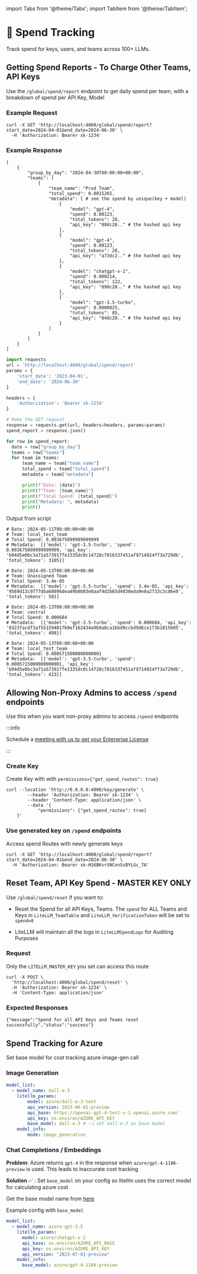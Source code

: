 import Tabs from '@theme/Tabs';
import TabItem from '@theme/TabItem';

# 💸 Spend Tracking

Track spend for keys, users, and teams across 100+ LLMs.

## Getting Spend Reports - To Charge Other Teams, API Keys

Use the `/global/spend/report` endpoint to get daily spend per team, with a breakdown of spend per API Key, Model

### Example Request

```shell
curl -X GET 'http://localhost:4000/global/spend/report?start_date=2024-04-01&end_date=2024-06-30' \
  -H 'Authorization: Bearer sk-1234'
```

### Example Response
<Tabs>

<TabItem value="response" label="Expected Response">

```shell
[
    {
        "group_by_day": "2024-04-30T00:00:00+00:00",
        "teams": [
            {
                "team_name": "Prod Team",
                "total_spend": 0.0015265,
                "metadata": [ # see the spend by unique(key + model)
                    {
                        "model": "gpt-4",
                        "spend": 0.00123,
                        "total_tokens": 28,
                        "api_key": "88dc28.." # the hashed api key
                    },
                    {
                        "model": "gpt-4",
                        "spend": 0.00123,
                        "total_tokens": 28,
                        "api_key": "a73dc2.." # the hashed api key
                    },
                    {
                        "model": "chatgpt-v-2",
                        "spend": 0.000214,
                        "total_tokens": 122,
                        "api_key": "898c28.." # the hashed api key
                    },
                    {
                        "model": "gpt-3.5-turbo",
                        "spend": 0.0000825,
                        "total_tokens": 85,
                        "api_key": "84dc28.." # the hashed api key
                    }
                ]
            }
        ]
    }
]
```


</TabItem>

<TabItem value="py-script" label="Script to Parse Response (Python)">

```python
import requests
url = 'http://localhost:4000/global/spend/report'
params = {
    'start_date': '2023-04-01',
    'end_date': '2024-06-30'
}

headers = {
    'Authorization': 'Bearer sk-1234'
}

# Make the GET request
response = requests.get(url, headers=headers, params=params)
spend_report = response.json()

for row in spend_report:
  date = row["group_by_day"]
  teams = row["teams"]
  for team in teams:
      team_name = team["team_name"]
      total_spend = team["total_spend"]
      metadata = team["metadata"]

      print(f"Date: {date}")
      print(f"Team: {team_name}")
      print(f"Total Spend: {total_spend}")
      print("Metadata: ", metadata)
      print()
```

Output from script
```shell
# Date: 2024-05-11T00:00:00+00:00
# Team: local_test_team
# Total Spend: 0.003675099999999999
# Metadata:  [{'model': 'gpt-3.5-turbo', 'spend': 0.003675099999999999, 'api_key': 'b94d5e0bc3a71a573917fe1335dc0c14728c7016337451af9714924ff3a729db', 'total_tokens': 3105}]

# Date: 2024-05-13T00:00:00+00:00
# Team: Unassigned Team
# Total Spend: 3.4e-05
# Metadata:  [{'model': 'gpt-3.5-turbo', 'spend': 3.4e-05, 'api_key': '9569d13c9777dba68096dea49b0b03e0aaf4d2b65d4030eda9e8a2733c3cd6e0', 'total_tokens': 50}]

# Date: 2024-05-13T00:00:00+00:00
# Team: central
# Total Spend: 0.000684
# Metadata:  [{'model': 'gpt-3.5-turbo', 'spend': 0.000684, 'api_key': '0323facdf3af551594017b9ef162434a9b9a8ca1bbd9ccbd9d6ce173b1015605', 'total_tokens': 498}]

# Date: 2024-05-13T00:00:00+00:00
# Team: local_test_team
# Total Spend: 0.0005715000000000001
# Metadata:  [{'model': 'gpt-3.5-turbo', 'spend': 0.0005715000000000001, 'api_key': 'b94d5e0bc3a71a573917fe1335dc0c14728c7016337451af9714924ff3a729db', 'total_tokens': 423}]
```


</TabItem>

</Tabs>

## Allowing Non-Proxy Admins to access `/spend` endpoints 

Use this when you want non-proxy admins to access `/spend` endpoints

:::info

Schedule a [meeting with us to get your Enterprise License](https://calendly.com/d/4mp-gd3-k5k/litellm-1-1-onboarding-chat)

:::

### Create Key 
Create Key with with `permissions={"get_spend_routes": true}` 
```shell
curl --location 'http://0.0.0.0:4000/key/generate' \
        --header 'Authorization: Bearer sk-1234' \
        --header 'Content-Type: application/json' \
        --data '{
            "permissions": {"get_spend_routes": true}
    }'
```

### Use generated key on `/spend` endpoints

Access spend Routes with newly generate keys
```shell
curl -X GET 'http://localhost:4000/global/spend/report?start_date=2024-04-01&end_date=2024-06-30' \
  -H 'Authorization: Bearer sk-H16BKvrSNConSsBYLGc_7A'
```



## Reset Team, API Key Spend - MASTER KEY ONLY

Use `/global/spend/reset` if you want to:
- Reset the Spend for all API Keys, Teams. The `spend` for ALL Teams and Keys in `LiteLLM_TeamTable` and `LiteLLM_VerificationToken` will be set to `spend=0`

- LiteLLM will maintain all the logs in `LiteLLMSpendLogs` for Auditing Purposes

### Request 
Only the `LITELLM_MASTER_KEY` you set can access this route
```shell
curl -X POST \
  'http://localhost:4000/global/spend/reset' \
  -H 'Authorization: Bearer sk-1234' \
  -H 'Content-Type: application/json'
```

### Expected Responses

```shell
{"message":"Spend for all API Keys and Teams reset successfully","status":"success"}
```




## Spend Tracking for Azure

Set base model for cost tracking azure image-gen call

### Image Generation 

```yaml
model_list: 
  - model_name: dall-e-3
    litellm_params:
        model: azure/dall-e-3-test
        api_version: 2023-06-01-preview
        api_base: https://openai-gpt-4-test-v-1.openai.azure.com/
        api_key: os.environ/AZURE_API_KEY
        base_model: dall-e-3 # 👈 set dall-e-3 as base model
    model_info:
        mode: image_generation
```

### Chat Completions / Embeddings

**Problem**: Azure returns `gpt-4` in the response when `azure/gpt-4-1106-preview` is used. This leads to inaccurate cost tracking

**Solution** ✅ :  Set `base_model` on your config so litellm uses the correct model for calculating azure cost

Get the base model name from [here](https://github.com/BerriAI/litellm/blob/main/model_prices_and_context_window.json)

Example config with `base_model`
```yaml
model_list:
  - model_name: azure-gpt-3.5
    litellm_params:
      model: azure/chatgpt-v-2
      api_base: os.environ/AZURE_API_BASE
      api_key: os.environ/AZURE_API_KEY
      api_version: "2023-07-01-preview"
    model_info:
      base_model: azure/gpt-4-1106-preview
```
